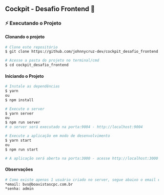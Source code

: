 ## Cockpit - Desafio Frontend 🚀️

### :zap: Executando o Projeto
#### Clonando o projeto
```sh
# Clone este repositório
$ git clone https://github.com/johnnycruz-dev/cockpit_desafio_frontend

# Acesse a pasta do projeto no terminal/cmd
$ cd cockpit_desafio_frontend
```

#### Iniciando o Projeto
```sh
# Instale as dependências
$ yarn
ou
$ npm install

# Execute o server
$ yarn server
ou
$ npm run server
# o server será executado na porta:9004 - http://localhost:9004

# Execute a aplicação em modo de desenvolvimento
$ yarn start
ou
$ npm run start

# A aplicação será aberta na porta:3000 - acesse http://localhost:3000
```

#### Observações
```sh
# Como existe apenas 1 usuário criado no server, segue abaixo o email e senha para logar (a mesma que está no json mockado).
*email: bvs@boavistascpc.com.br
*senha: admin
```
